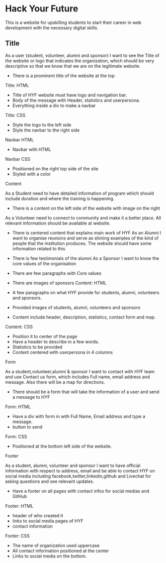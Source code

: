 # Hack Your Future

This is a website for upskilling students to start their career in web
development with the necessary digital skills.

## Title

As a user (student, volunteer, alumni and sponsor) I want to see the Title of
the website or logo that indicates the organization, which should be very
descriptive so that we know that we are on the legitimate website.

- There is a prominent title of the website at the top

Title: HTML

- Title of HYF website must have logo and navigation bar.
- Body of the message with Header, statistics and userpersona.
- Everything inside a div to make a navbar

Title: CSS

- Style the logo to the left side
- Style the navbar to the right side

Navbar HTML

- Navbar with HTML

Navbar CSS

- Positioned on the right top side of the site
- Styled with a color

Content

As a Student need to have detailed information of program which should include
duration and where the training is happening.

- There is a content on the left side of the website with image on the right

As a Volunteer need to connect to community and make it a better place. All
relevant information should be available at website.

- There is centered content that explains main work of HYF As an Alumni I want
  to organise reunions and serve as shining examples of the kind of people that
  the institution produces. The website should have some information related to
  this

- There is few testimonials of the alumni As a Sponsor I want to know the core
  values of the organisation
- There are few paragraphs with Core values
- There are images of sponsors Content: HTML
- A few paragraphs on what HYF provide for students, alumni, volunteers and
  sponsors.
- Provided images of students, alumni, volunteers and sponsors
- Content include header, description, statistics, contact form and map.

Content: CSS

- Position it to center of the page
- Have a header to describe in a few words.
- Statistics to be provided
- Content centered with userpersona in 4 columns

Form

As a student,volunteer,alumni & sponsor I want to contact with HYF team and use
Contact us form, which includes Full name, email address and message. Also there
will be a map for directions.

- There should be a form that will take the information of a user and send a
  message to HYF

Form: HTML

- Have a div with form in with Full Name, Email address and type a message.
- button to send

Form: CSS

- Positioned at the bottom left side of the website.

Footer

As a student, alumni, volunteer and sponsor I want to have official information
with respect to address, email and be able to contact HYF on social media
including facebook,twitter,linkedin,github and Livechat for asking questions and
see relevant updates.

- Have a footer on all pages with contact infos for social medias and GitHub

Footer: HTML

- header of who created it
- links to social media pages of HYF
- contact information

Footer: CSS

- The name of organization used uppercase
- All contact information positioned at the center
- Links to social media on the bottom.
